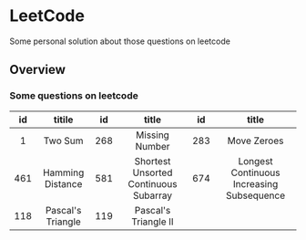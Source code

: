 # LeetCode
Some personal solution about those questions on leetcode

## Overview
### Some questions on leetcode
 | id | titile          | id | title          | id | title          |
 | :-:| :-------------: | :-:| :-------------:| :-:| :-------------:|
 | 1  | Two Sum         | 268| Missing Number | 283|  Move Zeroes   |
 |461 | Hamming Distance| 581| Shortest Unsorted Continuous Subarray | 674|  Longest Continuous Increasing Subsequence   |
 |118 | Pascal's Triangle|119| Pascal's Triangle II|